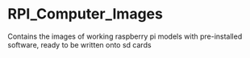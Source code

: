 # RPI_Computer_Images
Contains the images of working raspberry pi models with pre-installed software, ready to be written onto sd cards

